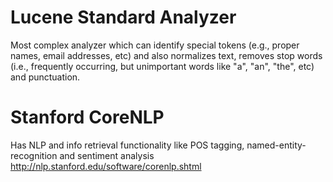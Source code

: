 Lucene Standard Analyzer
=========================
Most complex analyzer which can identify special tokens (e.g., proper names, email addresses, etc) and also normalizes text, removes stop words (i.e., frequently occurring, but unimportant words like "a", "an", "the", etc) and punctuation.

Stanford CoreNLP
================
Has NLP and info retrieval functionality like POS tagging, named-entity-recognition and sentiment analysis
http://nlp.stanford.edu/software/corenlp.shtml
